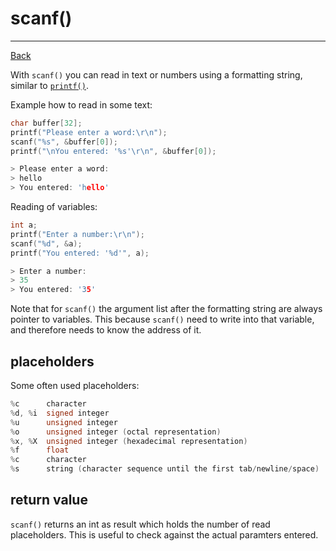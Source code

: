 ﻿# scanf()

---

[Back](../instructions.md)

With ```scanf()``` you can read in text or numbers using a formatting string, similar to [```printf()```](printf.md).

Example how to read in some text:
```c
char buffer[32];
printf("Please enter a word:\r\n");
scanf("%s", &buffer[0]);
printf("\nYou entered: '%s'\r\n", &buffer[0]);

> Please enter a word: 
> hello
> You entered: 'hello'
```

Reading of variables:
```c
int a;
printf("Enter a number:\r\n");
scanf("%d", &a);
printf("You entered: '%d'", a);

> Enter a number: 
> 35
> You entered: '35'
```

Note that for ```scanf()``` the argument list after the formatting string are always pointer to variables. This because ```scanf()``` need to write into that variable, and therefore needs to know the address of it.

## placeholders
Some often used placeholders:
```c
%c      character
%d, %i  signed integer
%u      unsigned integer
%o      unsigned integer (octal representation)
%x, %X  unsigned integer (hexadecimal representation)
%f      float
%c      character
%s      string (character sequence until the first tab/newline/space)
```

## return value
```scanf()``` returns an int as result which holds the number of read placeholders.
This is useful to check against the actual paramters entered.
